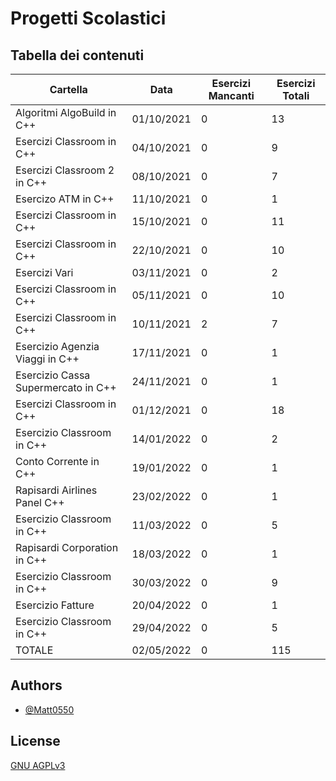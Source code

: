 # Progetti Scolastici
## Tabella dei contenuti

| Cartella                      | Data             | Esercizi Mancanti | Esercizi Totali |
| ----------------------------- | ---------------- | ----------------- | --------------- |
| Algoritmi AlgoBuild in C++    | 01/10/2021       | 0                 | 13              |
| Esercizi Classroom in C++     | 04/10/2021       | 0                 | 9               |
| Esercizi Classroom 2 in C++   | 08/10/2021       | 0                 | 7               |
| Esercizo ATM in C++           | 11/10/2021       | 0                 | 1               |
| Esercizi Classroom in C++     | 15/10/2021       | 0                 | 11              |
| Esercizi Classroom in C++     | 22/10/2021       | 0                 | 10              |
| Esercizi Vari                 | 03/11/2021       | 0                 | 2               |
| Esercizi Classroom in C++     | 05/11/2021       | 0                 | 10              |
| Esercizi Classroom in C++     | 10/11/2021       | 2                 | 7               |
| Esercizio Agenzia Viaggi in C++ | 17/11/2021     | 0                 | 1               |
| Esercizio Cassa Supermercato in C++ | 24/11/2021 | 0                 | 1               |
| Esercizi Classroom in C++     | 01/12/2021       | 0                 | 18              |
| Esercizio Classroom in C++    | 14/01/2022       | 0                 | 2               |
| Conto Corrente in C++         | 19/01/2022       | 0                 | 1               |
| Rapisardi Airlines Panel C++  | 23/02/2022       | 0                 | 1               |
| Esercizio Classroom in C++    | 11/03/2022       | 0                 | 5               |
| Rapisardi Corporation in C++  | 18/03/2022       | 0                 | 1               |
| Esercizio Classroom in C++    | 30/03/2022       | 0                 | 9               |
| Esercizio Fatture             | 20/04/2022       | 0                 | 1               |
| Esercizio Classroom in C++    | 29/04/2022       | 0                 | 5               |
| TOTALE                        | 02/05/2022       | 0                 | 115             |


## Authors

- [@Matt0550](https://www.github.com/Matt0550)

  
## License

[GNU AGPLv3](https://choosealicense.com/licenses/agpl-3.0/)

  
